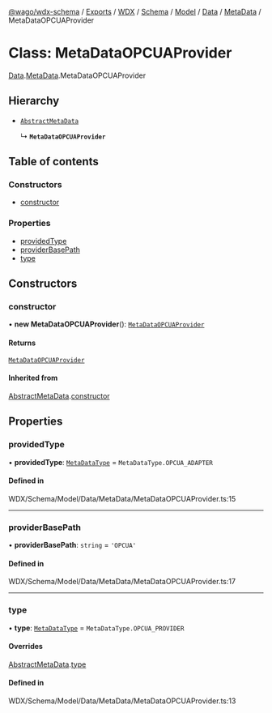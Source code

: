 [@wago/wdx-schema](../README.md) / [Exports](../modules.md) / [WDX](../modules/WDX.md) / [Schema](../modules/WDX.Schema.md) / [Model](../modules/WDX.Schema.Model.md) / [Data](../modules/WDX.Schema.Model.Data.md) / [MetaData](../modules/WDX.Schema.Model.Data.MetaData.md) / MetaDataOPCUAProvider

# Class: MetaDataOPCUAProvider

[Data](../modules/WDX.Schema.Model.Data.md).[MetaData](../modules/WDX.Schema.Model.Data.MetaData.md).MetaDataOPCUAProvider

## Hierarchy

- [`AbstractMetaData`](WDX.Schema.Model.Data.MetaData.AbstractMetaData.md)

  ↳ **`MetaDataOPCUAProvider`**

## Table of contents

### Constructors

- [constructor](WDX.Schema.Model.Data.MetaData.MetaDataOPCUAProvider.md#constructor)

### Properties

- [providedType](WDX.Schema.Model.Data.MetaData.MetaDataOPCUAProvider.md#providedtype)
- [providerBasePath](WDX.Schema.Model.Data.MetaData.MetaDataOPCUAProvider.md#providerbasepath)
- [type](WDX.Schema.Model.Data.MetaData.MetaDataOPCUAProvider.md#type)

## Constructors

### constructor

• **new MetaDataOPCUAProvider**(): [`MetaDataOPCUAProvider`](WDX.Schema.Model.Data.MetaData.MetaDataOPCUAProvider.md)

#### Returns

[`MetaDataOPCUAProvider`](WDX.Schema.Model.Data.MetaData.MetaDataOPCUAProvider.md)

#### Inherited from

[AbstractMetaData](WDX.Schema.Model.Data.MetaData.AbstractMetaData.md).[constructor](WDX.Schema.Model.Data.MetaData.AbstractMetaData.md#constructor)

## Properties

### providedType

• **providedType**: [`MetaDataType`](../enums/WDX.Schema.Model.Data.MetaData.MetaDataType.md) = `MetaDataType.OPCUA_ADAPTER`

#### Defined in

WDX/Schema/Model/Data/MetaData/MetaDataOPCUAProvider.ts:15

___

### providerBasePath

• **providerBasePath**: `string` = `'OPCUA'`

#### Defined in

WDX/Schema/Model/Data/MetaData/MetaDataOPCUAProvider.ts:17

___

### type

• **type**: [`MetaDataType`](../enums/WDX.Schema.Model.Data.MetaData.MetaDataType.md) = `MetaDataType.OPCUA_PROVIDER`

#### Overrides

[AbstractMetaData](WDX.Schema.Model.Data.MetaData.AbstractMetaData.md).[type](WDX.Schema.Model.Data.MetaData.AbstractMetaData.md#type)

#### Defined in

WDX/Schema/Model/Data/MetaData/MetaDataOPCUAProvider.ts:13
